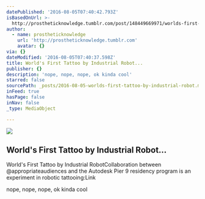```yaml
---
datePublished: '2016-08-05T07:40:42.793Z'
isBasedOnUrl: >-
  http://prostheticknowledge.tumblr.com/post/148449669971/worlds-first-tattoo-by-industrial-robot
author:
  - name: prostheticknowledge
    url: 'http://prostheticknowledge.tumblr.com'
    avatar: {}
via: {}
dateModified: '2016-08-05T07:40:37.598Z'
title: World's First Tattoo by Industrial Robot...
publisher: {}
description: 'nope, nope, nope, ok kinda cool'
starred: false
sourcePath: _posts/2016-08-05-worlds-first-tattoo-by-industrial-robot.md
inFeed: true
hasPage: false
inNav: false
_type: MediaObject

---
```

<article style=""><img src="http://67.media.tumblr.com/136c43e2d05d75e37d6238aeeec0305d/tumblr_obe3phHOVW1qav3uso2_r1_540.gif" /><h1>World's First Tattoo by Industrial Robot...</h1><p>World's First Tattoo by Industrial RobotCollaboration between @appropriateaudiences and the Autodesk Pier 9 residency program is an experiment in robotic tattooing:Link</p></article>

nope, nope, nope, ok kinda cool